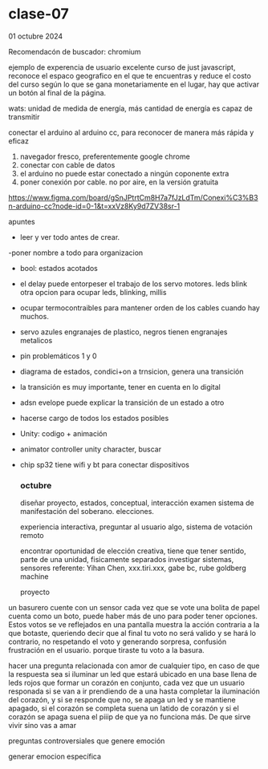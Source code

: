 # clase-07

01 octubre 2024 

Recomendacón de buscador:  chromium 

ejemplo de experencia de usuario excelente curso de just javascript, reconoce el espaco geografico en el que te encuentras y reduce el costo del curso según lo que se gana monetariamente en el lugar, hay que activar un botón al final de la página. 

wats: unidad de medida de energía, más cantidad de energía es capaz de transmitir

conectar el arduino al arduino cc, para reconocer de manera más rápida y eficaz 
1. navegador fresco, preferentemente google chrome
2. conectar con cable de datos
3. el arduino no puede estar conectado a ningún coponente extra
4. poner conexión por cable. no por aire, en la versión gratuita

https://www.figma.com/board/gSnJPtrtCm8H7a7fJzLdTm/Conexi%C3%B3n-arduino-cc?node-id=0-1&t=xxVz8Ky9d7ZV38sr-1

apuntes 
- leer y ver todo antes de crear.
  
-poner nombre a todo para organizacion 

- bool: estados acotados
  
- el delay puede entorpeser el trabajo de los servo motores. 
leds blink otra opcion para ocupar leds, blinking, millis 

- ocupar termocontraibles para mantener orden de los cables cuando hay muchos. 

- servo azules engranajes de plastico, negros tienen engranajes metalicos 

- pin problemáticos 1 y 0 

- diagrama de estados, condici+on a trnsicion, genera una transición 

- la transición es muy importante, tener en cuenta en lo digital

- adsn evelope puede explicar la transición de un estado a otro

- hacerse cargo de todos los estados posibles 

- Unity: codigo + animación 

- animator controller unity character, buscar
  
- chip sp32 tiene wifi y bt para conectar dispositivos

  ### octubre

  diseñar proyecto, estados, conceptual, interacción
  examen sistema de manifestación del soberano. elecciones.

  experiencia interactiva, preguntar al usuario algo, sistema de votación remoto
  
  encontrar oportunidad de elección creativa, tiene que tener sentido, parte de una unidad, fisicamente separados
  investigar sistemas, sensores
  referente: Yihan Chen, xxx.tiri.xxx, gabe bc, rube goldberg machine

  proyecto

un basurero cuente con un sensor cada vez que se vote una bolita de papel cuenta como un boto, puede haber más de uno para poder tener opciones. Estos votos se ve reflejados en una pantalla muestra la acción contraria a la que botaste, queriendo decir que al final tu voto no será valido y se hará lo contrario, no respetando el voto y generando sorpresa, confusión frustración en el usuario. porque tiraste tu voto a la basura.

hacer una pregunta relacionada con amor de cualquier tipo, en caso de que la respuesta sea si iluminar un led que estará ubicado en una base llena de leds rojos que formar un corazón en conjunto, cada vez que un usuario responada si se van a ir prendiendo de a una hasta completar la iluminación del corazón, y si se responde que no, se apaga un led y se mantiene apagado, si el corazón se completa suena un latido de corazón y si el corazón se apaga suena el piiip de que ya no funciona más. De que sirve vivir sino vas a amar 

  

preguntas controversiales que genere emoción

generar emocion específica 

  
